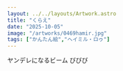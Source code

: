 ```yaml
---
layout: ../../layouts/Artwork.astro
title: "くらえ"
date: "2025-10-05"
image: "/artworks/0469hamir.jpg"
tags: ["かんたん絵","ヘイミル・ロゥ"]
---
```


ヤンデレになるビーム びびび